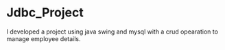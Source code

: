 # Jdbc_Project
I developed a project using java swing and mysql with a crud opearation to manage employee details.
